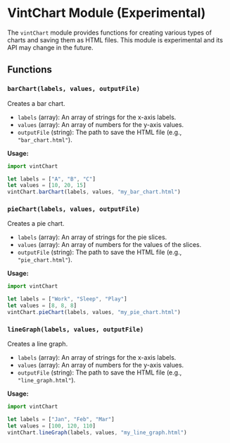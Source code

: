 # VintChart Module (Experimental)

The `vintChart` module provides functions for creating various types of charts and saving them as HTML files. This module is experimental and its API may change in the future.

## Functions

### `barChart(labels, values, outputFile)`

Creates a bar chart.

- `labels` (array): An array of strings for the x-axis labels.
- `values` (array): An array of numbers for the y-axis values.
- `outputFile` (string): The path to save the HTML file (e.g., `"bar_chart.html"`).

**Usage:**

```js
import vintChart

let labels = ["A", "B", "C"]
let values = [10, 20, 15]
vintChart.barChart(labels, values, "my_bar_chart.html")
```

### `pieChart(labels, values, outputFile)`

Creates a pie chart.

- `labels` (array): An array of strings for the pie slices.
- `values` (array): An array of numbers for the values of the slices.
- `outputFile` (string): The path to save the HTML file (e.g., `"pie_chart.html"`).

**Usage:**

```js
import vintChart

let labels = ["Work", "Sleep", "Play"]
let values = [8, 8, 8]
vintChart.pieChart(labels, values, "my_pie_chart.html")
```

### `lineGraph(labels, values, outputFile)`

Creates a line graph.

- `labels` (array): An array of strings for the x-axis labels.
- `values` (array): An array of numbers for the y-axis values.
- `outputFile` (string): The path to save the HTML file (e.g., `"line_graph.html"`).

**Usage:**

```js
import vintChart

let labels = ["Jan", "Feb", "Mar"]
let values = [100, 120, 110]
vintChart.lineGraph(labels, values, "my_line_graph.html")
```
